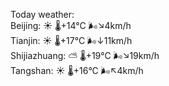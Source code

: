 Today weather:  
Beijing: ☀️   🌡️+14°C 🌬️↘4km/h  
Tianjin: ☀️   🌡️+17°C 🌬️↓11km/h  
Shijiazhuang: ⛅️  🌡️+19°C 🌬️↘19km/h  
Tangshan: ☀️   🌡️+16°C 🌬️↖4km/h  

